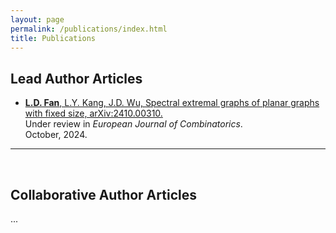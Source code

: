 ```yaml
---
layout: page
permalink: /publications/index.html
title: Publications
---
```


<!-- > (†: equal contribution, ~: corresponding author)-->

## Lead Author Articles

- [**L.D. Fan**, L.Y. Kang, J.D. Wu, Spectral extremal graphs of planar graphs with fixed size, arXiv:2410.00310.](https://doi.org/10.48550/arXiv.2410.00310)<br>Under review in *European Journal of Combinatorics*.<br>October, 2024.
  
---

<br>



## Collaborative Author Articles
...

<br>


